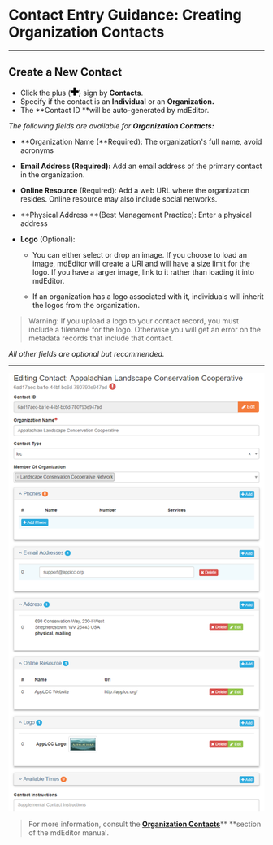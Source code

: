 # Contact Entry Guidance: Creating Organization Contacts

---

## Create a New Contact

* Click the plus \(![](/assets/symbol_plus_16.png)\) sign by **Contacts**.
* Specify if the contact is an **Individual** or an **Organization.**
* The **Contact ID **will be auto-generated by mdEditor.

_The following fields are available for **Organization Contacts:**_

* **Organization Name \(**Required\): The organization's full name, avoid acronyms
* **Email Address **\(Required\)**:** Add an email address of the primary contact in the organization. 
* **Online Resource** \(Required\): Add a web URL where the organization resides. Online resource may also include social networks.
* **Physical Address **\(Best Management Practice\): Enter a physical address
* **Logo** \(Optional\):

  * You can either select or drop an image. If you choose to load an image, mdEditor will create a URI and will have a size limit for the logo. If you have a larger image, link to it rather than loading it into mdEditor.

  * If an organization has a logo associated with it, individuals will inherit the logos from the organization.

> Warning: If you upload a logo to your contact record, you must include a filename for the logo. Otherwise you will get an error on the metadata records that include that contact.

_All other fields are optional but recommended._

---

![](/assets/organization_contact_page.png)

> For more information, consult the [**Organization Contacts**](https://adiwg.gitbooks.io/mdeditor/content/contact/new/organization.html)** **section of the mdEditor manual.



